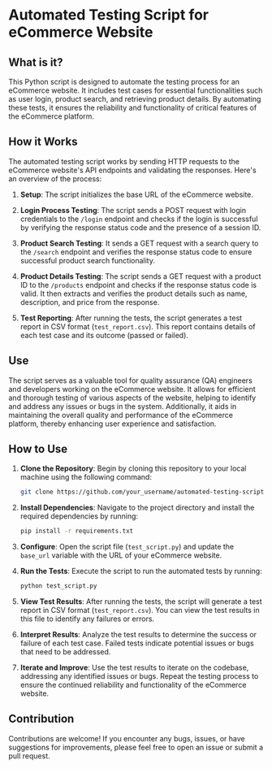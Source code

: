 # Automated Testing Script for eCommerce Website

## What is it?

This Python script is designed to automate the testing process for an eCommerce website. It includes test cases for essential functionalities such as user login, product search, and retrieving product details. By automating these tests, it ensures the reliability and functionality of critical features of the eCommerce platform.

## How it Works

The automated testing script works by sending HTTP requests to the eCommerce website's API endpoints and validating the responses. Here's an overview of the process:

1. **Setup**: The script initializes the base URL of the eCommerce website.

2. **Login Process Testing**: The script sends a POST request with login credentials to the `/login` endpoint and checks if the login is successful by verifying the response status code and the presence of a session ID.

3. **Product Search Testing**: It sends a GET request with a search query to the `/search` endpoint and verifies the response status code to ensure successful product search functionality.

4. **Product Details Testing**: The script sends a GET request with a product ID to the `/products` endpoint and checks if the response status code is valid. It then extracts and verifies the product details such as name, description, and price from the response.

5. **Test Reporting**: After running the tests, the script generates a test report in CSV format (`test_report.csv`). This report contains details of each test case and its outcome (passed or failed).

## Use

The script serves as a valuable tool for quality assurance (QA) engineers and developers working on the eCommerce website. It allows for efficient and thorough testing of various aspects of the website, helping to identify and address any issues or bugs in the system. Additionally, it aids in maintaining the overall quality and performance of the eCommerce platform, thereby enhancing user experience and satisfaction.

## How to Use

1. **Clone the Repository**: Begin by cloning this repository to your local machine using the following command:

    ```bash
    git clone https://github.com/your_username/automated-testing-script.git
    ```

2. **Install Dependencies**: Navigate to the project directory and install the required dependencies by running:

    ```bash
    pip install -r requirements.txt
    ```

3. **Configure**: Open the script file (`test_script.py`) and update the `base_url` variable with the URL of your eCommerce website.

4. **Run the Tests**: Execute the script to run the automated tests by running:

    ```bash
    python test_script.py
    ```

5. **View Test Results**: After running the tests, the script will generate a test report in CSV format (`test_report.csv`). You can view the test results in this file to identify any failures or errors.

6. **Interpret Results**: Analyze the test results to determine the success or failure of each test case. Failed tests indicate potential issues or bugs that need to be addressed.

7. **Iterate and Improve**: Use the test results to iterate on the codebase, addressing any identified issues or bugs. Repeat the testing process to ensure the continued reliability and functionality of the eCommerce website.

## Contribution

Contributions are welcome! If you encounter any bugs, issues, or have suggestions for improvements, please feel free to open an issue or submit a pull request.

